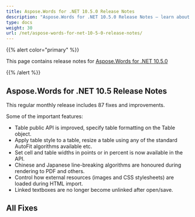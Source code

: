 ```yaml
---
title: Aspose.Words for .NET 10.5.0 Release Notes
description: "Aspose.Words for .NET 10.5.0 Release Notes – learn about the latest updates and fixes."
type: docs
weight: 30
url: /net/aspose-words-for-net-10-5-0-release-notes/
---
```


{{% alert color="primary" %}} 

This page contains release notes for [Aspose.Words for .NET 10.5.0](http://www.aspose.com/downloads/words/net/new-releases/aspose.words-for-.net-10.5.0/)

{{% /alert %}} 

## Aspose.Words for .NET 10.5 Release Notes

This regular monthly release includes 87 fixes and improvements.

Some of the important features:

- Table public API is improved, specify table formatting on the Table object.
- Apply table style to a table, resize a table using any of the standard AutoFit algorithms available etc.
- Set cell and table widths in points or in percent is now available in the API.
- Chinese and Japanese line-breaking algorithms are honoured during rendering to PDF and others.
- Control how external resources (images and CSS stylesheets) are loaded during HTML import.
- Linked textboxes are no longer become unlinked after open/save.
## All Fixes
